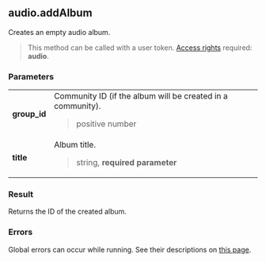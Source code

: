 ## audio.addAlbum

Creates an empty audio album.

> This method can be called with a user token. [Access rights](https://vk.com/dev/permissions) required: **audio**.

### Parameters

<table>
  <tr>
    <td>
      <b>group_id</b>
    </td>
    <td>
      Community ID (if the album will be created in a community).
      <blockquote>
        positive number
      </blockquote>
    </td>
  </tr>
  <tr>
    <td>
      <b>title</b>
    </td>
    <td>
      Album title.
      <blockquote>
        string, <b>required parameter</b>
      </blockquote>
    </td>
  </tr>
</table>

### Result

Returns the ID of the created album.

### Errors

Global errors can occur while running. See their descriptions on [this page](https://vk.com/dev/errors).